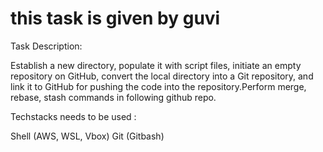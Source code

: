 # this task is given by guvi 

Task Description:

Establish a new directory, populate it with script files, initiate an empty repository on GitHub, 
convert the local directory into a Git repository,
and link it to GitHub for pushing the code into the repository.Perform merge, rebase, stash commands in following github repo.

Techstacks needs to be used : 

Shell (AWS, WSL, Vbox)
Git (Gitbash)

